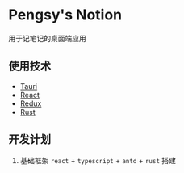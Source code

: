 # Pengsy's Notion

用于记笔记的桌面端应用

## 使用技术

- [Tauri](https://tauri.app/zh-cn/)
- [React](https://react.dev/)
- [Redux](https://www.redux.org.cn/)
- [Rust](https://www.rust-lang.org/)

## 开发计划

1. 基础框架 `react` + `typescript` + `antd` + `rust` 搭建 